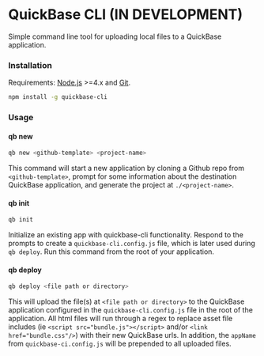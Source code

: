 # QuickBase CLI (IN DEVELOPMENT)

Simple command line tool for uploading local files to a QuickBase application.

### Installation
Requirements: [Node.js](https://nodejs.org/en/) >=4.x and [Git](https://git-scm.com/).

```bash
npm install -g quickbase-cli
```

### Usage

#### qb new
```bash
qb new <github-template> <project-name>
```

This command will start a new application by cloning a Github repo from `<github-template>`, prompt for some information about the destination QuickBase application, and generate the project at `./<project-name>`.

#### qb init
```bash
qb init
```

Initialize an existing app with quickbase-cli functionality. Respond to the prompts to create a `quickbase-cli.config.js` file, which is later used during `qb deploy`. Run this command from the root of your application.

#### qb deploy
```bash
qb deploy <file path or directory>
```

This will upload the file(s) at `<file path or directory>` to the QuickBase application configured in the `quickbase-cli.config.js` file in the root of the application. All html files will run through a regex to replace asset file includes (ie `<script src="bundle.js"></script>` and/or `<link href="bundle.css"/>`) with their new QuickBase urls. In addition, the `appName` from `quickbase-ci.config.js` will be prepended to all uploaded files.